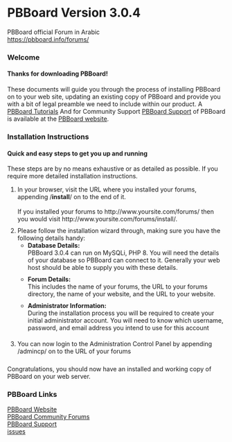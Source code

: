 # PBBoard Version 3.0.4
PBBoard official Forum in Arabic<br>
https://pbboard.info/forums/
<div id="container">
	<div id="page-content">
		<div class="item">
			<h3>Welcome</h3>
			<h4>Thanks for downloading PBBoard!</h4>
			<p>These documents will guide you through the process of installing
			PBBoard on to your web site, updating an existing copy of PBBoard
			and provide you with a bit of legal preamble we need to include
			within our product. A <a href="https://pbboard.info/forums/f16">
			PBBoard Tutorials</a> And for Community Support <a href="https://pbboard.info/forums/f43">
			PBBoard Support</a> of PBBoard is available at the
			<a href="https://pbboard.info">PBBoard website</a>.</div>
	</div>
</div>

<div id="container">
	<div id="page-content">
		<div class="item">
			<h3>Installation Instructions</h3>
			<h4>Quick and easy steps to get you up and running</h4>
			<p>These steps are by no means exhaustive or as detailed as
			possible. If you require more detailed installation instructions.</p>
			<ol>
				<li style="padding-bottom: 10px">In your browser, visit the URL
				where you installed your forums, appending /<b>install</b>/ on to the
				end of it.<br>
				<br>
				If you installed your forums to http://www.yoursite.com/forums/
				then you would visit http://www.yoursite.com/forums/install/.</li>
				<li style="padding-bottom: 10px">Please follow the installation
				wizard through, making sure you have the following details
				handy:
				<ul>
					<li style="padding-bottom: 10px"><strong>Database Details:</strong><br>
					PBBoard 3.0.4 can run on MySQLi, PHP 8. You will need the
					details of your database so PBBoard can connect to it.
					Generally your web host should be able to supply you with
					these details.
					</li>
					<li style="padding-bottom: 10px"><strong>Forum Details:</strong><br>
					This includes the name of your forums, the URL to your
					forums directory, the name of your website, and the URL to
					your website.</li>
					<li style="padding-bottom: 10px"><strong>Administrator
					Information:</strong><br>
					During the installation process you will be required to
					create your initial administrator account. You will need to
					know which username, password, and email address you intend
					to use for this account</li>
				</ul>
				</li>
				<li style="padding-bottom: 10px">You can now login to the
				Administration Control Panel by appending /admincp/ on to the
				URL of your forums</li>
			</ol>
			<p>Congratulations, you should now have an installed and working
			copy of PBBoard on your web server.</div>
	</div>
</div>


<div id="container">
	<div id="header">
		<div id="utilities">
			<div id="syndication">
				<h3>PBBoard Links</h3>
				<p><a href="https://pbboard.info">PBBoard Website</a><br>
				<a href="https://pbboard.info/forums/">PBBoard Community Forums</a><br>
				<a href="https://pbboard.info/forums/f43">PBBoard Support</a><br>
				<a href="https://github.com/pbboard/PBBoard-3.0.4/issues">issues</a><br>
			</div>
		</div>
	</div>
</div>
